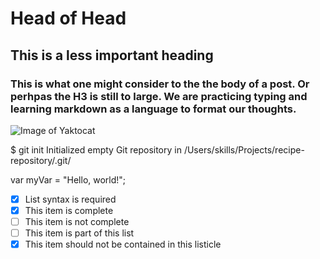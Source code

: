 # Head of Head

## This is a less important heading

### This is what one might consider to the the body of a post. Or perhpas the H3 is still to large.  We are practicing typing and learning markdown as a language to format our thoughts.


![Image of Yaktocat](https://octodex.github.com/images/yaktocat.png)



$ git init
Initialized empty Git repository in /Users/skills/Projects/recipe-repository/.git/

var myVar = "Hello, world!";



- [x] List syntax is required
- [x] This item is complete
- [ ] This item is not complete
- [ ] This item is part of this list
- [x] This item should not be contained in this listicle
